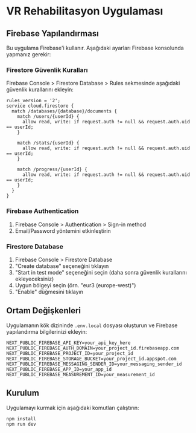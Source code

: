 # VR Rehabilitasyon Uygulaması

## Firebase Yapılandırması

Bu uygulama Firebase'i kullanır. Aşağıdaki ayarları Firebase konsolunda yapmanız gerekir:

### Firestore Güvenlik Kuralları

Firebase Console > Firestore Database > Rules sekmesinde aşağıdaki güvenlik kurallarını ekleyin:

```
rules_version = '2';
service cloud.firestore {
  match /databases/{database}/documents {
    match /users/{userId} {
      allow read, write: if request.auth != null && request.auth.uid == userId;
    }
    
    match /stats/{userId} {
      allow read, write: if request.auth != null && request.auth.uid == userId;
    }
    
    match /progress/{userId} {
      allow read, write: if request.auth != null && request.auth.uid == userId;
    }
  }
}
```

### Firebase Authentication

1. Firebase Console > Authentication > Sign-in method
2. Email/Password yöntemini etkinleştirin

### Firestore Database

1. Firebase Console > Firestore Database
2. "Create database" seçeneğini tıklayın
3. "Start in test mode" seçeneğini seçin (daha sonra güvenlik kurallarını ekleyeceksiniz)
4. Uygun bölgeyi seçin (örn. "eur3 (europe-west)")
5. "Enable" düğmesini tıklayın

## Ortam Değişkenleri

Uygulamanın kök dizininde `.env.local` dosyası oluşturun ve Firebase yapılandırma bilgilerinizi ekleyin:

```
NEXT_PUBLIC_FIREBASE_API_KEY=your_api_key_here
NEXT_PUBLIC_FIREBASE_AUTH_DOMAIN=your_project_id.firebaseapp.com
NEXT_PUBLIC_FIREBASE_PROJECT_ID=your_project_id
NEXT_PUBLIC_FIREBASE_STORAGE_BUCKET=your_project_id.appspot.com
NEXT_PUBLIC_FIREBASE_MESSAGING_SENDER_ID=your_messaging_sender_id
NEXT_PUBLIC_FIREBASE_APP_ID=your_app_id
NEXT_PUBLIC_FIREBASE_MEASUREMENT_ID=your_measurement_id
```

## Kurulum

Uygulamayı kurmak için aşağıdaki komutları çalıştırın:

```bash
npm install
npm run dev
```
